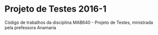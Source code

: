 # Projeto de Testes 2016-1

Código de trabalhos da disciplina MAB640 - Projeto de Testes, ministrada pela prefessora Anamaria
